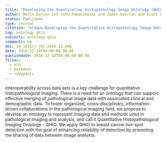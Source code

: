 ```yaml
---
title: "Developing the Quantitative Histopathology Image Ontology (QHIO): A Case study using the hot spot detection problem" 
author: Metin Gurcan and John Tomaszewski and James Overton and Scott Doyle and Alan Ruttenberg and Barry Smith
status: Published
type: journal
citation: "&ldquo;Developing the Quantitative Histopathology Image Ontology (QHIO): A Case study using the hot spot detection problem,&rdquo;<em>J Biomed Inform</em> (2016) 66:129-135"
tag: ontology qhio
subjects: ontology qhio
comments: no
doi: 10.1016/j.jbi.2016.12.006
date: 2016-12-18T00:00:00-00:00
publishdate: 2016-12-18T00:00:00-00:00
filter:
  - erb
  - markdown
  - rubypants
---
```


Interoperability across data sets is a key challenge for quantitative histopathological imaging. There is a need for an ontology that can support effective merging of pathological image data with associated clinical and demographic data. To foster organized, cross-disciplinary, information-driven collaborations in the pathological imaging field, we propose to develop an ontology to represent imaging data and methods used in pathological imaging and analysis, and call it Quantitative Histopathological Imaging Ontology - QHIO. We apply QHIO to breast cancer hot-spot detection with the goal of enhancing reliability of detection by promoting the sharing of data between image analysts.